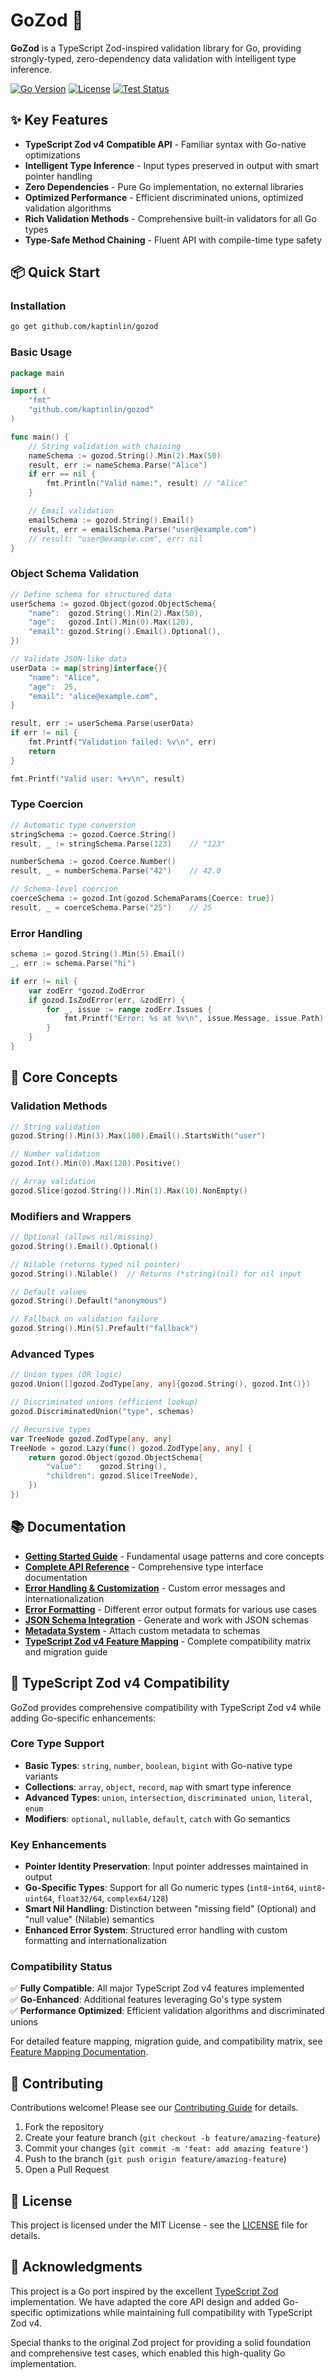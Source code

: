 # GoZod 🔷

**GoZod** is a TypeScript Zod-inspired validation library for Go, providing strongly-typed, zero-dependency data validation with intelligent type inference.

[![Go Version](https://img.shields.io/badge/Go-%3E%3D1.18-blue.svg)](https://golang.org/)
[![License](https://img.shields.io/badge/License-MIT-green.svg)](LICENSE)
[![Test Status](https://img.shields.io/badge/Tests-Passing-green.svg)](https://github.com/kaptinlin/gozod)

## ✨ Key Features

- **TypeScript Zod v4 Compatible API** - Familiar syntax with Go-native optimizations
- **Intelligent Type Inference** - Input types preserved in output with smart pointer handling
- **Zero Dependencies** - Pure Go implementation, no external libraries
- **Optimized Performance** - Efficient discriminated unions, optimized validation algorithms
- **Rich Validation Methods** - Comprehensive built-in validators for all Go types
- **Type-Safe Method Chaining** - Fluent API with compile-time type safety

## 📦 Quick Start

### Installation

```bash
go get github.com/kaptinlin/gozod
```

### Basic Usage

```go
package main

import (
    "fmt"
    "github.com/kaptinlin/gozod"
)

func main() {
    // String validation with chaining
    nameSchema := gozod.String().Min(2).Max(50)
    result, err := nameSchema.Parse("Alice")
    if err == nil {
        fmt.Println("Valid name:", result) // "Alice"
    }

    // Email validation
    emailSchema := gozod.String().Email()
    result, err = emailSchema.Parse("user@example.com")
    // result: "user@example.com", err: nil
}
```

### Object Schema Validation

```go
// Define schema for structured data
userSchema := gozod.Object(gozod.ObjectSchema{
    "name":  gozod.String().Min(2).Max(50),
    "age":   gozod.Int().Min(0).Max(120),
    "email": gozod.String().Email().Optional(),
})

// Validate JSON-like data
userData := map[string]interface{}{
    "name": "Alice",
    "age":  25,
    "email": "alice@example.com",
}

result, err := userSchema.Parse(userData)
if err != nil {
    fmt.Printf("Validation failed: %v\n", err)
    return
}

fmt.Printf("Valid user: %+v\n", result)
```

### Type Coercion

```go
// Automatic type conversion
stringSchema := gozod.Coerce.String()
result, _ := stringSchema.Parse(123)    // "123"

numberSchema := gozod.Coerce.Number()
result, _ = numberSchema.Parse("42")    // 42.0

// Schema-level coercion
coerceSchema := gozod.Int(gozod.SchemaParams{Coerce: true})
result, _ = coerceSchema.Parse("25")    // 25
```

### Error Handling

```go
schema := gozod.String().Min(5).Email()
_, err := schema.Parse("hi")

if err != nil {
    var zodErr *gozod.ZodError
    if gozod.IsZodError(err, &zodErr) {
        for _, issue := range zodErr.Issues {
            fmt.Printf("Error: %s at %v\n", issue.Message, issue.Path)
        }
    }
}
```

## 🔧 Core Concepts

### Validation Methods
```go
// String validation
gozod.String().Min(3).Max(100).Email().StartsWith("user")

// Number validation  
gozod.Int().Min(0).Max(120).Positive()

// Array validation
gozod.Slice(gozod.String()).Min(1).Max(10).NonEmpty()
```

### Modifiers and Wrappers
```go
// Optional (allows nil/missing)
gozod.String().Email().Optional()

// Nilable (returns typed nil pointer)
gozod.String().Nilable()  // Returns (*string)(nil) for nil input

// Default values
gozod.String().Default("anonymous")

// Fallback on validation failure
gozod.String().Min(5).Prefault("fallback")
```

### Advanced Types
```go
// Union types (OR logic)
gozod.Union([]gozod.ZodType[any, any]{gozod.String(), gozod.Int()})

// Discriminated unions (efficient lookup)
gozod.DiscriminatedUnion("type", schemas)

// Recursive types
var TreeNode gozod.ZodType[any, any]
TreeNode = gozod.Lazy(func() gozod.ZodType[any, any] {
    return gozod.Object(gozod.ObjectSchema{
        "value":    gozod.String(),
        "children": gozod.Slice(TreeNode),
    })
})
```

## 📚 Documentation

- **[Getting Started Guide](docs/basics.md)** - Fundamental usage patterns and core concepts
- **[Complete API Reference](docs/api.md)** - Comprehensive type interface documentation
- **[Error Handling & Customization](docs/error-customization.md)** - Custom error messages and internationalization
- **[Error Formatting](docs/error-formatting.md)** - Different error output formats for various use cases
- **[JSON Schema Integration](docs/json-schema.md)** - Generate and work with JSON schemas
- **[Metadata System](docs/metadata.md)** - Attach custom metadata to schemas
- **[TypeScript Zod v4 Feature Mapping](docs/feature-mapping.md)** - Complete compatibility matrix and migration guide

## 🔗 TypeScript Zod v4 Compatibility

GoZod provides comprehensive compatibility with TypeScript Zod v4 while adding Go-specific enhancements:

### Core Type Support
- **Basic Types**: `string`, `number`, `boolean`, `bigint` with Go-native type variants
- **Collections**: `array`, `object`, `record`, `map` with smart type inference
- **Advanced Types**: `union`, `intersection`, `discriminated union`, `literal`, `enum`
- **Modifiers**: `optional`, `nullable`, `default`, `catch` with Go semantics

### Key Enhancements
- **Pointer Identity Preservation**: Input pointer addresses maintained in output
- **Go-Specific Types**: Support for all Go numeric types (`int8`-`int64`, `uint8`-`uint64`, `float32/64`, `complex64/128`)
- **Smart Nil Handling**: Distinction between "missing field" (Optional) and "null value" (Nilable) semantics
- **Enhanced Error System**: Structured error handling with custom formatting and internationalization

### Compatibility Status
✅ **Fully Compatible**: All major TypeScript Zod v4 features implemented  
✅ **Go-Enhanced**: Additional features leveraging Go's type system  
✅ **Performance Optimized**: Efficient validation algorithms and discriminated unions

For detailed feature mapping, migration guide, and compatibility matrix, see [Feature Mapping Documentation](docs/feature-mapping.md).

## 🤝 Contributing

Contributions welcome! Please see our [Contributing Guide](CONTRIBUTING.md) for details.

1. Fork the repository
2. Create your feature branch (`git checkout -b feature/amazing-feature`)
3. Commit your changes (`git commit -m 'feat: add amazing feature'`)
4. Push to the branch (`git push origin feature/amazing-feature`)
5. Open a Pull Request

## 📄 License

This project is licensed under the MIT License - see the [LICENSE](LICENSE) file for details.

## 🙏 Acknowledgments

This project is a Go port inspired by the excellent [TypeScript Zod](https://github.com/colinhacks/zod) implementation. We have adapted the core API design and added Go-specific optimizations while maintaining full compatibility with TypeScript Zod v4.

Special thanks to the original Zod project for providing a solid foundation and comprehensive test cases, which enabled this high-quality Go implementation.
